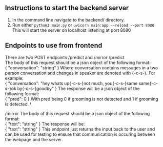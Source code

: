 ## Instructions to start the backend server

1. In the command line navigate to the backend/ directory.
2. Run either `python3 main.py` or `uvicorn main:app --reload --port 8080`
   This will start the server on localhost listening at port 8080

## Endpoints to use from frontend

There are two POST endpoints /predict and /mirror
/predict \
The body of this request should be a json object of the following format: \
{
"conversation": "string"
}
Where conversation contains messages in a two person conversation and changes in speaker are denoted with {-c-s-}. For example: \
{
"conversation": "hey whats up{-c-s-}not much, you{-c-s-}same same{-c-s-}ok by{-c-s-}goodby"
}
The response will be a json object of the following format: \
{
"pred": 0
}
With pred being 0 if grooming is not detected and 1 if grooming is detected. \

/mirror
The body of this request should be a json object of the following format: \
{
"text": "string"
}
The response will be: \
{
"text": "string"
}
This endpoint just returns the input back to the user and can be used for testing to ensure that communication is occuring between the webpage and the server.
